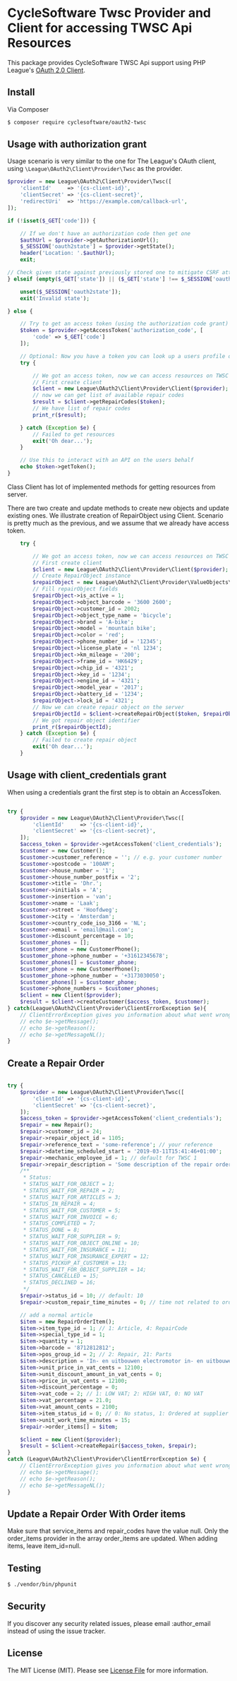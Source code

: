 # CycleSoftware Twsc Provider and Client for accessing TWSC Api Resources

This package provides CycleSoftware TWSC Api support using PHP League's [OAuth 2.0 Client](https://github.com/thephpleague/oauth2-client).

## Install

Via Composer

``` bash
$ composer require cyclesoftware/oauth2-twsc
```

## Usage with authorization grant

Usage scenario is very similar to the one for The League's OAuth client, using `\League\OAuth2\Client\Provider\Twsc` as the provider.

``` php
$provider = new League\OAuth2\Client\Provider\Twsc([
    'clientId'     => '{cs-client-id}',
    'clientSecret' => '{cs-client-secret}',
    'redirectUri'  => 'https://example.com/callback-url',
]);

if (!isset($_GET['code'])) {

    // If we don't have an authorization code then get one
    $authUrl = $provider->getAuthorizationUrl();
    $_SESSION['oauth2state'] = $provider->getState();
    header('Location: '.$authUrl);
    exit;

// Check given state against previously stored one to mitigate CSRF attack
} elseif (empty($_GET['state']) || ($_GET['state'] !== $_SESSION['oauth2state'])) {

    unset($_SESSION['oauth2state']);
    exit('Invalid state');

} else {

    // Try to get an access token (using the authorization code grant)
    $token = $provider->getAccessToken('authorization_code', [
        'code' => $_GET['code']
    ]);

    // Optional: Now you have a token you can look up a users profile data
    try {

        // We got an access token, now we can access resources on TWSC Api 
        // First create client
        $client = new League\OAuth2\Client\Provider\Client($provider);
        // now we can get list of available repair codes
        $result = $client->getRepairCodes($token);
        // We have list of repair codes 
        print_r($result);

    } catch (Exception $e) {
        // Failed to get resources
        exit('Oh dear...');
    }

    // Use this to interact with an API on the users behalf
    echo $token->getToken();
}
```
Class Client has lot of implemented methods for getting resources from server. 

There are two create and update methods to create new objects and update existing ones.
We illustrate creation of RepairObject using Client. Scenario is pretty much as the previous, and we assume that we already have access token.

``` php
    try {

        // We got an access token, now we can access resources on TWSC Api 
        // First create client
        $client = new League\OAuth2\Client\Provider\Client($provider);
        // Create RepairObject instance
        $repairObject = new League\OAuth2\Client\Provider\ValueObjects\RepairObject();
        // Fill repairObject fields
        $repairObject->is_active = 1;
        $repairObject->object_barcode = '3600 2600';
        $repairObject->customer_id = 2002;
        $repairObject->object_type_name = 'bicycle';
        $repairObject->brand = 'A-bike';
        $repairObject->model = 'mountain bike';
        $repairObject->color = 'red';
        $repairObject->phone_number_id = '12345';
        $repairObject->license_plate = 'nl 1234';
        $repairObject->km_mileage = '200';
        $repairObject->frame_id = 'HK6429';
        $repairObject->chip_id = '4321';
        $repairObject->key_id = '1234';
        $repairObject->engine_id = '4321';
        $repairObject->model_year = '2017';
        $repairObject->battery_id = '1234';
        $repairObject->lock_id = '4321';
        // Now we can create repair object on the server
        $repairObjectId = $client->createRepairObject($token, $repairObject);
        // We got repair object identifier 
        print_r($repairObjectId);
    } catch (Exception $e) {
        // Failed to create repair object
        exit('Oh dear...');
    }
```   

## Usage with client_credentials grant
When using a credentials grant the first step is to obtain an AccessToken. 
``` php

try {
    $provider = new League\OAuth2\Client\Provider\Twsc([
        'clientId'     => '{cs-client-id}',
        'clientSecret' => '{cs-client-secret}',
    ]);  
    $access_token = $provider->getAccessToken('client_credentials');
    $customer = new Customer();
    $customer->customer_reference = ''; // e.g. your customer number
    $customer->postcode = '100AM';
    $customer->house_number = '1';
    $customer->house_number_postfix = '2';
    $customer->title = 'Dhr.';
    $customer->initials = 'A';
    $customer->insertion = 'van';
    $customer->name = 'Laak';
    $customer->street = 'Hoofdweg';
    $customer->city = 'Amsterdam';
    $customer->country_code_iso_3166 = 'NL';
    $customer->email = 'email@mail.com';
    $customer->discount_percentage = 10;
    $customer_phones = [];
    $customer_phone = new CustomerPhone();
    $customer_phone->phone_number = '+31612345678';
    $customer_phones[] = $customer_phone;
    $customer_phone = new CustomerPhone();
    $customer_phone->phone_number = '+3173030050';
    $customer_phones[] = $customer_phone;
    $customer->phone_numbers = $customer_phones;
    $client = new Client($provider);
    $result = $client->createCustomer($access_token, $customer);
} catch(League\OAuth2\Client\Provider\ClientErrorException $e){
    // ClientErrorException gives you information about what went wrong
    // echo $e->getMessage();
    // echo $e->getReason();
    // echo $e->getMessageNL();
}
```


## Create a Repair Order
``` php

try {
    $provider = new League\OAuth2\Client\Provider\Twsc([
        'clientId' => '{cs-client-id}',
        'clientSecret' => '{cs-client-secret}',
    ]);
    $access_token = $provider->getAccessToken('client_credentials');
    $repair = new Repair();
    $repair->customer_id = 24;
    $repair->repair_object_id = 1105;
    $repair->reference_text = 'some-reference'; // your reference
    $repair->datetime_scheduled_start = '2019-03-11T15:41:46+01:00';
    $repair->mechanic_employee_id = 1; // default for TWSC 1
    $repair->repair_description = 'Some description of the repair order';
    /**
     * Status:
     * STATUS_WAIT_FOR_OBJECT = 1;
     * STATUS_WAIT_FOR_REPAIR = 2;
     * STATUS_WAIT_FOR_ARTICLES = 3;
     * STATUS_IN_REPAIR = 4;
     * STATUS_WAIT_FOR_CUSTOMER = 5;
     * STATUS_WAIT_FOR_INVOICE = 6;
     * STATUS_COMPLETED = 7;
     * STATUS_DONE = 8;
     * STATUS_WAIT_FOR_SUPPLIER = 9;
     * STATUS_WAIT_FOR_OBJECT_ONLINE = 10;
     * STATUS_WAIT_FOR_INSURANCE = 11;
     * STATUS_WAIT_FOR_INSURANCE_EXPERT = 12;
     * STATUS_PICKUP_AT_CUSTOMER = 13;
     * STATUS_WAIT_FOR_OBJECT_SUPPLIER = 14;
     * STATUS_CANCELLED = 15;
     * STATUS_DECLINED = 16;
     */
    $repair->status_id = 10; // default: 10  
    $repair->custom_repair_time_minutes = 0; // time not related to order_items

    // add a normal article
    $item = new RepairOrderItem();
    $item->item_type_id = 1; // 1: Article, 4: RepairCode
    $item->special_type_id = 1;
    $item->quantity = 1;
    $item->barcode = '8712812812';
    $item->pos_group_id = 2; // 2: Repair, 21: Parts
    $item->description = 'In- en uitbouwen electromotor in- en uitbouwen accu';
    $item->unit_price_in_vat_cents = 12100;
    $item->unit_discount_amount_in_vat_cents = 0;
    $item->price_in_vat_cents = 12100;
    $item->discount_percentage = 0;
    $item->vat_code = 2; // 1: LOW VAT; 2: HIGH VAT, 0: NO VAT
    $item->vat_percentage = 21.0;
    $item->vat_amount_cents = 2100;
    $item->item_status_id = 0; // 0: No status, 1: Ordered at supplier 2: Ready for pickup 3: Delivered 4: Picked up 5: Cancelled
    $item->unit_work_time_minutes = 15;
    $repair->order_items[] = $item;

    $client = new Client($provider);
    $result = $client->createRepair($access_token, $repair);
}
catch (League\OAuth2\Client\Provider\ClientErrorException $e) {
    // ClientErrorException gives you information about what went wrong
    // echo $e->getMessage();
    // echo $e->getReason();
    // echo $e->getMessageNL();
}
```

## Update a Repair Order With Order items

Make sure that service_items and repair_codes have the value null. Only the order_items provider in the array order_items are updated. When adding items, leave item_id=null.


## Testing

``` bash
$ ./vendor/bin/phpunit
```

## Security

If you discover any security related issues, please email :author_email instead of using the issue tracker.


## License

The MIT License (MIT). Please see [License File](LICENSE.md) for more information.
